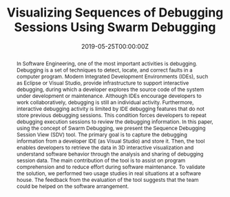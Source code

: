 ---
title: "Visualizing Sequences of Debugging Sessions Using Swarm Debugging"
authors:
- Eduardo A. Fontana
- admin

date: "2019-05-25T00:00:00Z"
doi: "10.1109/ICPC.2019.00030"

# Schedule page publish date (NOT publication's date).
publishDate: "2019-05-25T00:00:00Z"
 
# Publication type.
# Legend: 0 = Uncategorized; 1 = Conference paper; 2 = Journal article;
# 3 = Preprint / Working Paper; 4 = Report; 5 = Book; 6 = Book section;
# 7 = Thesis; 8 = Patent
publication_types: ["1"]

# Publication name and optional abbreviated publication name.
publication: 27th International Conference on Program Comprehension (ICPC)
publication_short: IEEE/ACM ICPC 2019

abstract: In Software Engineering, one of the most important activities is debugging. Debugging is a set of techniques to detect, locate, and correct faults in a computer program. Modern Integrated Development Environments (IDEs), such as Eclipse or Visual Studio, provide infrastructure to support interactive debugging, during which a developer explores the source code of the system under development or maintenance. Although IDEs encourage developers to work collaboratively, debugging is still an individual activity. Furthermore, interactive debugging activity is limited by IDE debugging features that do not store previous debugging sessions. This condition forces developers to repeat debugging execution sessions to review the debugging information. In this paper, using the concept of Swarm Debugging, we present the Sequence Debugging Session View (SDV) tool. The primary goal is to capture the debugging information from a developer IDE (as Visual Studio) and store it. Then, the tool enables developers to retrieve the data in 3D interactive visualization and understand software behavior through the analysis and sharing of debugging session data. The main contribution of the tool is to assist on program comprehension and to reduce effort during software maintenance. To validate the solution, we performed two usage studies in real situations at a software house. The feedback from the evaluation of the tool suggests that the team could be helped on the software arrangement.

# Summary. An optional shortened abstract.
summary: In this paper, using the concept of Swarm Debugging, we present the Sequence Debugging Session View (SDV) tool. The primary goal is to capture the debugging information from a developer IDE (as Visual Studio) and store it.

tags:
- Swarm Debugging
- Debugging
- interactive visualization
- Software Visualization
- Information visualization
featured: false

links:
#- name: arXiv
#  url: https://arxiv.org/abs/1912.08861
- name: IEEE
  url: https://ieeexplore.ieee.org/document/8813303
- name: ACM
  url: https://dl.acm.org/doi/pdf/10.1109/ICPC.2019.00030

url_pdf: /publication/2019fontana/2019Fontana.pdf
url_code: 'https://github.com/eduardoafontana'
#url_dataset: ''
#url_poster: ''
#url_project: ''
#url_slides: ''
#url_source: ''
url_video: 'https://youtu.be/3HiRGIxdczs'

# Featured image
# To use, add an image named `featured.jpg/png` to your page's folder. 
image:
  caption: 'Visualization of debugging sessions'
  focal_point: ""
  preview_only: false

# Associated Projects (optional).
#   Associate this publication with one or more of your projects.
#   Simply enter your project's folder or file name without extension.
#   E.g. `internal-project` references `content/project/internal-project/index.md`.
#   Otherwise, set `projects: []`.
projects:
- swarm debugging
---